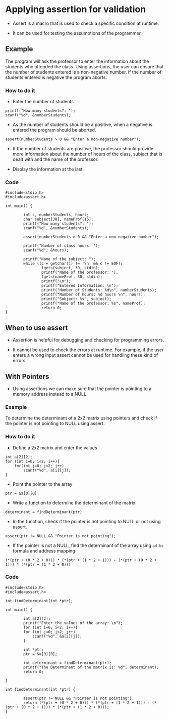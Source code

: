 # Applying assertion for validation

* Assert is a macro that is used to check a specific condition at runtime.

* It can be used for testing the assumptions of the programmer.

## Example

The program will ask the professor to enter the information about the students who attended the class. Using assertions, the user can ensure that the number of students entered is a non-negative number. If the number of students entered is negative the program aborts.


### How to do it

* Enter the number of students

```
printf("How many students?: ");
scanf("%d", &numberStudents);
```

* As the number of students should be a positive, when a negative is entered the program should be aborted.

```
assert(numberStudents > 0 && "Enter a non-negative number");
```

* If the number of students are positive, the professor should provide more information about the number of hours of the class, subject that is dealt with and the name of the professor.

* Display the information at the last.

### Code

```
#include<stdio.h>
#include<assert.h>

int main() {

        int c, numberStudents, hours;
        char subject[30], nameProf[15];
        printf("How many students?: ");
        scanf("%d", &numberStudents);

        assert(numberStudents > 0 && "Enter a non-negative number");

        printf("Number of class hours: ");
        scanf("%d", &hours);

        printf("Name of the subject: ");
        while ((c = getchar()) != '\n' && c != EOF);
                fgets(subject, 30, stdin);
                printf("Name of the professor: ");
                fgets(nameProf, 30, stdin);
                printf("\n");
                printf("Entered Information: \n");
                printf("Number of Students: %d\n", numberStudents);
                printf("Number of hours: %d hours \n", hours);
                printf("Subject: %s", subject);
                printf("Name of the professor: %s", nameProf);
                return 0;
}
```

## When to use assert

* Assertion is helpful for debugging and checking for programming errors.

* It cannot be used to check the errors at runtime. For example, if the user enters a wrong input assert cannot be used for handling these kind of errors. 

## With Pointers

* Using assertions we can make sure that the pointer is pointing to a memory address instead to a NULL.

### Example

To determine the determinant of a 2x2 matrix using pointers and check if the pointer is not pointing to NULL using assert.

### How to do it

* Define a 2x2 matrix and enter the values

```
int a[2][2];
for (int i=0; i<2; i++){
	for(int j=0; j<2; j++)
		scanf("%d", a[i][j]);
}
```

* Point the pointer to the array

```
ptr = &a[0][0];
```

* Write a function to determine the determinant of the matrix.

```
determinant = findDeterminant(ptr)
```

* In the function, check if the pointer is not pointing to NULL or not using assert.

```
assert(ptr != NULL && "Pointer is not pointing");
```

* If the pointer is not a NULL, find the determinant of the array using `ad-bc` formula and address mapping 

```
(*(ptr + (0 * 2 + 0))) * (*(ptr + (1 * 2 + 1))) - (*(ptr + (0 * 2 + 1))) * (*(ptr + (1 * 2 + 0)))
```

### Code

```
#include<stdio.h>
#include<assert.h>

int findDeterminant(int *ptr);

int main() {

        int a[2][2];
        printf("Enter the values of the array: \n");
        for (int i=0; i<2; i++){
		for (int j=0; j<2; j++)
			scanf("%d", &a[i][j]);
        }

        int *ptr;
        ptr = &a[0][0];

        int determinant = findDeterminant(ptr);
        printf("The Determinant of the matrix is: %d", determinant);
        return 0;

}

int findDeterminant(int *ptr) {

        assert(ptr != NULL && "Pointer is not pointing");
        return (*(ptr + (0 * 2 + 0))) * (*(ptr + (1 * 2 + 1))) - (*(ptr + (0 * 2 + 1))) * (*(ptr + (1 * 2 + 0)));
}
```
